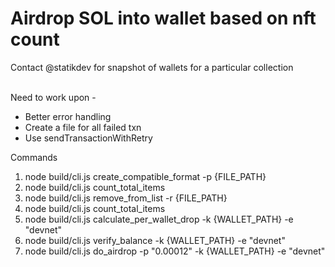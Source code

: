 # Airdrop SOL into wallet based on nft count<br/>

Contact @statikdev for snapshot of wallets for a particular collection<br/><br/>


Need to work upon - 
- Better error handling 
- Create a file for all failed txn
- Use sendTransactionWithRetry



Commands


1. node build/cli.js create_compatible_format -p {FILE_PATH} <br/>
2. node build/cli.js count_total_items<br/>
3. node build/cli.js remove_from_list -r {FILE_PATH} <br/>
4. node build/cli.js count_total_items<br/>
5. node build/cli.js calculate_per_wallet_drop -k {WALLET_PATH} -e "devnet"<br/>
6. node build/cli.js verify_balance -k {WALLET_PATH} -e "devnet"<br/>
7. node build/cli.js do_airdrop -p  "0.00012" -k {WALLET_PATH} -e "devnet"<br/>
